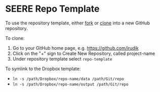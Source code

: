 # SEERE Repo Template

To use the repository template, either [fork](https://help.github.com/articles/fork-a-repo/) or [clone](https://help.github.com/articles/duplicating-a-repository/) into a new GitHub repository.

To clone:
1. Go to your GitHub home page, e.g. https://github.com/irudik
2. Click on the "+" sign to Create New Repository, called project-name
3. Under repository template select `repo-template`

To symlink to the Dropbox template: 
- `ln -s /path/Dropbox/repo-name/data /path/Git/repo`
- `ln -s /path/Dropbox/repo-name/output /path/Git/repo`
